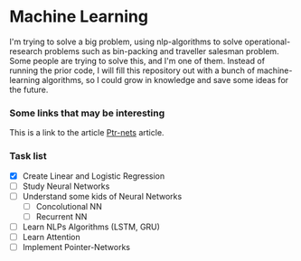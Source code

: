 # Machine Learning

I'm trying to solve a big problem, using nlp-algorithms to solve operational-research problems such as bin-packing and traveller salesman problem. Some people are trying to solve this, and I'm one of them. Instead of running the prior code, I will fill this repository out with a bunch of machine-learning algorithms, so I could grow in knowledge and save some ideas for the future.

### Some links that may be interesting
This is a link to the article [Ptr-nets](https://arxiv.org/abs/1506.03134) article.

### Task list
- [x] Create Linear and Logistic Regression
- [ ] Study Neural Networks
- [ ] Understand some kids of Neural Networks
    - [ ] Concolutional NN
    - [ ] Recurrent NN
- [ ] Learn NLPs Algorithms (LSTM, GRU)
- [ ] Learn Attention
- [ ] Implement Pointer-Networks
